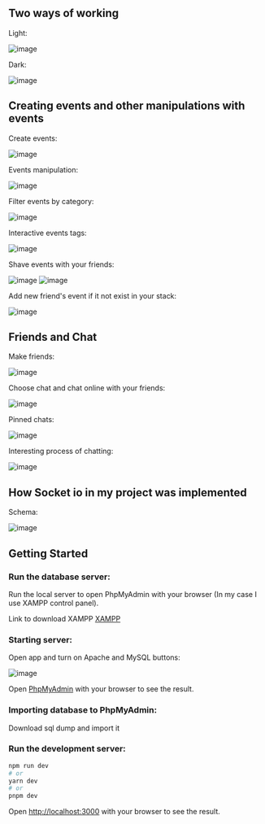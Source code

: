## Two ways of working

Light:

![image](https://github.com/b1on1kkk/Propwise/assets/114521829/a7c25971-606a-4ec8-884c-7161cc3f6caa)

Dark:

![image](https://github.com/b1on1kkk/Propwise/assets/114521829/4b9d36ba-1101-4b51-95c0-e22825b5b00f)


## Creating events and other manipulations with events

Create events:

![image](https://github.com/b1on1kkk/Propwise/assets/114521829/5c0f7e38-ec0b-4197-9ede-8d97d3d417a2)

Events manipulation:

![image](https://github.com/b1on1kkk/Propwise/assets/114521829/30f83eba-00ac-4dc2-9e84-1bd76708e300)

Filter events by category:

![image](https://github.com/b1on1kkk/Propwise/assets/114521829/95aeeab3-4e7b-4069-90ec-5cbe96fe5bc4)

Interactive events tags:

![image](https://github.com/b1on1kkk/Propwise/assets/114521829/5ead498c-85ec-4c97-93a7-834a84fc4b37)

Shave events with your friends:

![image](https://github.com/b1on1kkk/Propwise/assets/114521829/63647964-3d30-4d0f-836d-09683423508f)
![image](https://github.com/b1on1kkk/Propwise/assets/114521829/4197ddac-2c6e-486f-bdd9-46b3365ca4ef)

Add new friend's event if it not exist in your stack:

![image](https://github.com/b1on1kkk/Propwise/assets/114521829/a89f3c90-f0ec-4d40-8b4d-d912a552d0af)


## Friends and Chat

Make friends:

![image](https://github.com/b1on1kkk/Propwise/assets/114521829/9fc0c81e-5179-4a48-be44-eb6d9e1d2e12)

Choose chat and chat online with your friends:

![image](https://github.com/b1on1kkk/Propwise/assets/114521829/f1121318-696f-4cbc-b182-bb20e9ce0089)

Pinned chats:

![image](https://github.com/b1on1kkk/Propwise/assets/114521829/0e264fbb-ddcb-4fb8-8d92-6106917d70a6)

Interesting process of chatting:

![image](https://github.com/b1on1kkk/Propwise/assets/114521829/4ef17082-5aa9-4fd7-b7b4-c8f3e4ee2417)

## How Socket io in my project was implemented

Schema:

![image](https://github.com/b1on1kkk/Propwise/assets/114521829/fbb3ea8b-92f6-45f1-b10d-97431ccca600)


## Getting Started

### Run the database server:
Run the local server to open PhpMyAdmin with your browser (In my case I use XAMPP control panel).

Link to download XAMPP [XAMPP](https://www.apachefriends.org/)

### Starting server:
Open app and turn on Apache and MySQL buttons:

![image](https://github.com/b1on1kkk/YandexEda-webpage/assets/114521829/23bf8433-1544-4c79-a785-7b32e9e761e1)

Open [PhpMyAdmin](http://localhost/phpmyadmin/index.php) with your browser to see the result.

### Importing database to PhpMyAdmin:
Download sql dump and import it

### Run the development server:

```bash
npm run dev
# or
yarn dev
# or
pnpm dev
```

Open [http://localhost:3000](http://localhost:5173) with your browser to see the result.

